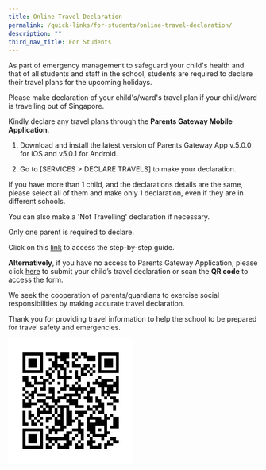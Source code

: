 ```yaml
---
title: Online Travel Declaration
permalink: /quick-links/for-students/online-travel-declaration/
description: ""
third_nav_title: For Students
---
```

As part of emergency management to safeguard your child's health and that of all students and staff in the school, students are required to declare their travel plans for the upcoming holidays.

Please make declaration of your child's/ward's travel plan if your child/ward is travelling out of Singapore.  

Kindly declare any travel plans through the **Parents Gateway Mobile Application**.

1.  Download and install the latest version of Parents Gateway App v.5.0.0 for iOS and v5.0.1 for Android.

2.  Go to \[SERVICES > DECLARE TRAVELS\] to make your declaration.  

If you have more than 1 child, and the declarations details are the same, please select all of them and make only 1 declaration, even if they are in different schools.

You can also make a 'Not Travelling' declaration if necessary.

Only one parent is required to declare.

Click on this [link](/files/Travel%20Declaration%20User%20Guide%20for%20Parents%20Aug%202020.pdf) to access the step-by-step guide.

**Alternatively**, if you have no access to Parents Gateway Application, please click [here](https://form.gov.sg/#!/5c77443ab672fa00173af821) to submit your child’s travel declaration or scan the **QR code** to access the form.

We seek the cooperation of parents/guardians to exercise social responsibilities by making accurate travel declaration.

Thank you for providing travel information to help the school to be prepared for travel safety and emergencies.

<img src="/images/Online%20Travel%20Declaration.jpg" 
    style="width:50%">

